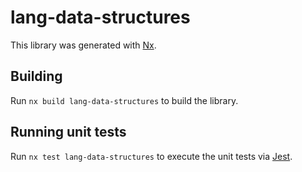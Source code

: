 # lang-data-structures

This library was generated with [Nx](https://nx.dev).

## Building

Run `nx build lang-data-structures` to build the library.

## Running unit tests

Run `nx test lang-data-structures` to execute the unit tests via [Jest](https://jestjs.io).
